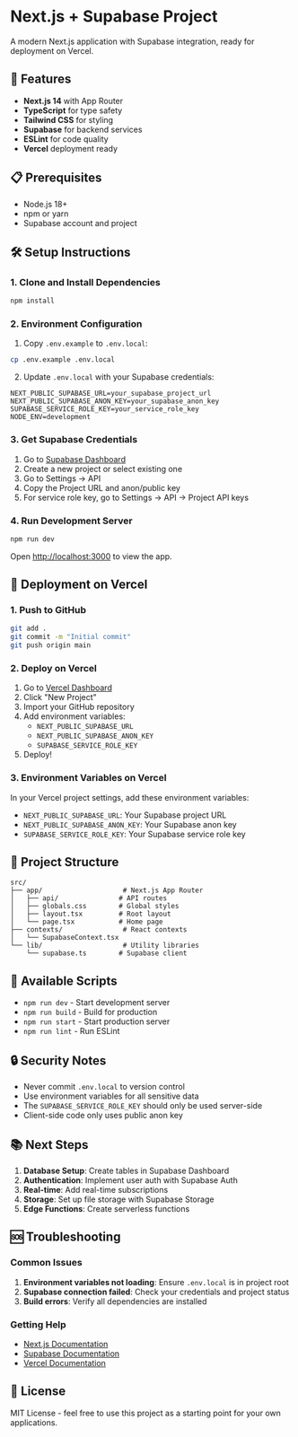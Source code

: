 # Next.js + Supabase Project

A modern Next.js application with Supabase integration, ready for deployment on Vercel.

## 🚀 Features

- **Next.js 14** with App Router
- **TypeScript** for type safety
- **Tailwind CSS** for styling
- **Supabase** for backend services
- **ESLint** for code quality
- **Vercel** deployment ready

## 📋 Prerequisites

- Node.js 18+ 
- npm or yarn
- Supabase account and project

## 🛠️ Setup Instructions

### 1. Clone and Install Dependencies

```bash
npm install
```

### 2. Environment Configuration

1. Copy `.env.example` to `.env.local`:
```bash
cp .env.example .env.local
```

2. Update `.env.local` with your Supabase credentials:
```env
NEXT_PUBLIC_SUPABASE_URL=your_supabase_project_url
NEXT_PUBLIC_SUPABASE_ANON_KEY=your_supabase_anon_key
SUPABASE_SERVICE_ROLE_KEY=your_service_role_key
NODE_ENV=development
```

### 3. Get Supabase Credentials

1. Go to [Supabase Dashboard](https://app.supabase.com/)
2. Create a new project or select existing one
3. Go to Settings → API
4. Copy the Project URL and anon/public key
5. For service role key, go to Settings → API → Project API keys

### 4. Run Development Server

```bash
npm run dev
```

Open [http://localhost:3000](http://localhost:3000) to view the app.

## 🚀 Deployment on Vercel

### 1. Push to GitHub

```bash
git add .
git commit -m "Initial commit"
git push origin main
```

### 2. Deploy on Vercel

1. Go to [Vercel Dashboard](https://vercel.com/dashboard)
2. Click "New Project"
3. Import your GitHub repository
4. Add environment variables:
   - `NEXT_PUBLIC_SUPABASE_URL`
   - `NEXT_PUBLIC_SUPABASE_ANON_KEY`
   - `SUPABASE_SERVICE_ROLE_KEY`
5. Deploy!

### 3. Environment Variables on Vercel

In your Vercel project settings, add these environment variables:
- `NEXT_PUBLIC_SUPABASE_URL`: Your Supabase project URL
- `NEXT_PUBLIC_SUPABASE_ANON_KEY`: Your Supabase anon key
- `SUPABASE_SERVICE_ROLE_KEY`: Your Supabase service role key

## 📁 Project Structure

```
src/
├── app/                    # Next.js App Router
│   ├── api/               # API routes
│   ├── globals.css        # Global styles
│   ├── layout.tsx         # Root layout
│   └── page.tsx           # Home page
├── contexts/               # React contexts
│   └── SupabaseContext.tsx
└── lib/                    # Utility libraries
    └── supabase.ts        # Supabase client
```

## 🔧 Available Scripts

- `npm run dev` - Start development server
- `npm run build` - Build for production
- `npm run start` - Start production server
- `npm run lint` - Run ESLint

## 🔒 Security Notes

- Never commit `.env.local` to version control
- Use environment variables for all sensitive data
- The `SUPABASE_SERVICE_ROLE_KEY` should only be used server-side
- Client-side code only uses public anon key

## 📚 Next Steps

1. **Database Setup**: Create tables in Supabase Dashboard
2. **Authentication**: Implement user auth with Supabase Auth
3. **Real-time**: Add real-time subscriptions
4. **Storage**: Set up file storage with Supabase Storage
5. **Edge Functions**: Create serverless functions

## 🆘 Troubleshooting

### Common Issues

1. **Environment variables not loading**: Ensure `.env.local` is in project root
2. **Supabase connection failed**: Check your credentials and project status
3. **Build errors**: Verify all dependencies are installed

### Getting Help

- [Next.js Documentation](https://nextjs.org/docs)
- [Supabase Documentation](https://supabase.com/docs)
- [Vercel Documentation](https://vercel.com/docs)

## 📄 License

MIT License - feel free to use this project as a starting point for your own applications.
